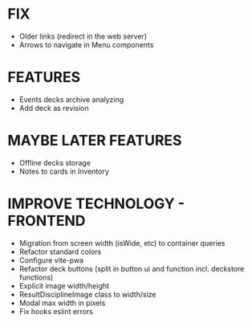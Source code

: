 # FIX
- Older links (redirect in the web server)
- Arrows to navigate in Menu components

# FEATURES
- Events decks archive analyzing
- Add deck as revision

# MAYBE LATER FEATURES
- Offline decks storage
- Notes to cards in Inventory

# IMPROVE TECHNOLOGY - FRONTEND
- Migration from screen width (isWide, etc) to container queries
- Refactor standard colors
- Configure vite-pwa
- Refactor deck buttons (split in button ui and function incl. deckstore functions)
- Explicit image width/height
- ResultDisciplineImage class to width/size
- Modal max width in pixels
- Fix hooks eslint errors
